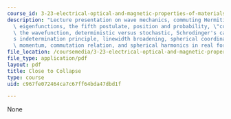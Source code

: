 ```yaml
---
course_id: 3-23-electrical-optical-and-magnetic-properties-of-materials-fall-2007
description: "Lecture presentation on wave mechanics, commuting Hermitian operators,\
  \ eigenfunctions, the fifth postulate, position and probability, \"collapse\" of\
  \ the wavefunction, deterministic versus stochastic, Schrodinger's cat, Heisenberg\u2019\
  s indetermination principle, linewidth broadening, spherical coordinates, angular\
  \ momentum, commutation relation, and spherical harmonics in real form."
file_location: /coursemedia/3-23-electrical-optical-and-magnetic-properties-of-materials-fall-2007/c967fe072464ca7c67ff64bda47dbd1f_lec4.pdf
file_type: application/pdf
layout: pdf
title: Close to Collapse
type: course
uid: c967fe072464ca7c67ff64bda47dbd1f

---
```

None